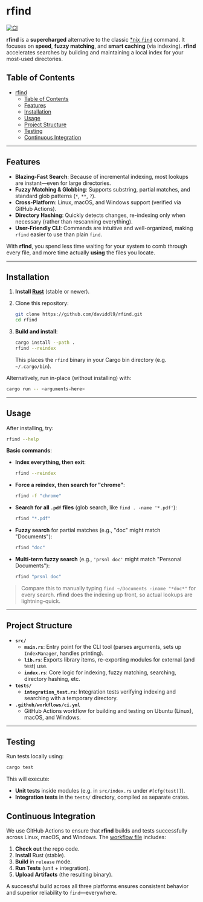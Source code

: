 # rfind
[![CI](https://github.com/daviddl9/rfind/actions/workflows/ci.yml/badge.svg?branch=main)](https://github.com/daviddl9/rfind/actions/workflows/ci.yml)

**rfind** is a **supercharged** alternative to the classic [\*nix `find`](https://man7.org/linux/man-pages/man1/find.1.html) command. It focuses on **speed**, **fuzzy matching**, and **smart caching** (via indexing). **rfind** accelerates searches by building and maintaining a local index for your most-used directories.

## Table of Contents
- [rfind](#rfind)
  - [Table of Contents](#table-of-contents)
  - [Features](#features)
  - [Installation](#installation)
  - [Usage](#usage)
  - [Project Structure](#project-structure)
  - [Testing](#testing)
  - [Continuous Integration](#continuous-integration)

---

## Features

- **Blazing-Fast Search**: Because of incremental indexing, most lookups are instant—even for large directories.  
- **Fuzzy Matching & Globbing**: Supports substring, partial matches, and standard glob patterns (`*`, `**`, `?`).  
- **Cross-Platform**: Linux, macOS, and Windows support (verified via GitHub Actions).  
- **Directory Hashing**: Quickly detects changes, re-indexing only when necessary (rather than rescanning everything).  
- **User-Friendly CLI**: Commands are intuitive and well-organized, making `rfind` easier to use than plain `find`.  

With **rfind**, you spend less time waiting for your system to comb through every file, and more time actually **using** the files you locate.

---

## Installation

1. **Install [Rust](https://www.rust-lang.org/tools/install)** (stable or newer).
2. Clone this repository:

   ```bash
   git clone https://github.com/daviddl9/rfind.git
   cd rfind
   ```

3. **Build and install**:

   ```bash
   cargo install --path .
   rfind --reindex
   ```
   
   This places the `rfind` binary in your Cargo bin directory (e.g. `~/.cargo/bin`).

Alternatively, run in-place (without installing) with:

```bash
cargo run -- <arguments-here>
```

---

## Usage

After installing, try:

```bash
rfind --help
```

**Basic commands**:

- **Index everything, then exit**:

  ```bash
  rfind --reindex
  ```

- **Force a reindex, then search for "chrome"**:

  ```bash
  rfind -f "chrome"
  ```

- **Search for all `.pdf` files** (glob search, like `find . -name '*.pdf'`):

  ```bash
  rfind "*.pdf"
  ```

- **Fuzzy search** for partial matches (e.g., "doc" might match "Documents"):

  ```bash
  rfind "doc"
  ```

- **Multi-term fuzzy search** (e.g., `'prsnl doc'` might match "Personal Documents"):

  ```bash
  rfind "prsnl doc"
  ```

> Compare this to manually typing `find ~/Documents -iname "*doc*"` for every search. **rfind** does the indexing up front, so actual lookups are lightning-quick.

---

## Project Structure

- **`src/`**  
  - **`main.rs`**: Entry point for the CLI tool (parses arguments, sets up `IndexManager`, handles printing).  
  - **`lib.rs`**: Exports library items, re-exporting modules for external (and test) use.  
  - **`index.rs`**: Core logic for indexing, fuzzy matching, searching, directory hashing, etc.  
- **`tests/`**  
  - **`integration_test.rs`**: Integration tests verifying indexing and searching with a temporary directory.  
- **`.github/workflows/ci.yml`**  
  - GitHub Actions workflow for building and testing on Ubuntu (Linux), macOS, and Windows.

---

## Testing

Run tests locally using:

```bash
cargo test
```

This will execute:

- **Unit tests** inside modules (e.g. in `src/index.rs` under `#[cfg(test)]`).  
- **Integration tests** in the `tests/` directory, compiled as separate crates.



## Continuous Integration

We use GitHub Actions to ensure that **rfind** builds and tests successfully across Linux, macOS, and Windows. The [workflow file](.github/workflows/ci.yml) includes:

1. **Check out** the repo code.  
2. **Install** Rust (stable).  
3. **Build** in `release` mode.  
4. **Run Tests** (unit + integration).  
5. **Upload Artifacts** (the resulting binary).  

A successful build across all three platforms ensures consistent behavior and superior reliability to `find`—everywhere.